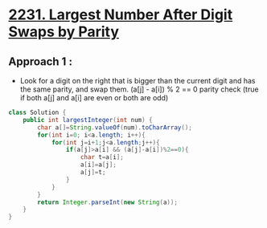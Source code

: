 # [**2231. Largest Number After Digit Swaps by Parity**](https://leetcode.com/problems/largest-number-after-digit-swaps-by-parity/)

## Approach 1 : 
- Look for a digit on the right that is bigger than the current digit and has the same parity, and swap them.
(a[j] - a[i]) % 2 == 0 parity check (true if both a[j] and a[i] are even or both are odd)

```java
class Solution {
    public int largestInteger(int num) {
        char a[]=String.valueOf(num).toCharArray();
        for(int i=0; i<a.length; i++){
            for(int j=i+1;j<a.length;j++){
                if(a[j]>a[i] && (a[j]-a[i])%2==0){
                    char t=a[i];
                    a[i]=a[j];
                    a[j]=t;
                }
            }
        }
        return Integer.parseInt(new String(a));
    }
}
```